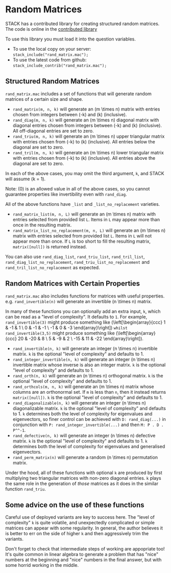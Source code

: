 # Random Matrices

STACK has a contributed library for creating structured random matrices.  The code is online in the [contributed library](https://github.com/maths/moodle-qtype_stack/blob/master/stack/maxima/contrib/rand_matrix.mac)

To use this library you must load it into the question variables.

* To use the local copy on your server: `stack_include("rand_matrix.mac");`
* To use the latest code from github: `stack_include_contrib("rand_matrix.mac");`

## Structured Random Matrices

`rand_matrix.mac` includes a set of functions that will generate random matrices of a certain size and shape.

* `rand_matrix(m, n, k)` will generate an \(m \times n\) matrix with entries chosen from integers between \(-k\) and \(k\) (inclusive).
* `rand_diag(m, n, k)` will generate an \(m \times n\) diagonal matrix with diagonal entries chosen from integers between \(-k\) and \(k\) (inclusive). All off-diagonal entries are set to zero.
* `rand_triu(m, n, k)` will generate an \(m \times n\) upper triangular matrix with entries chosen from \(-k\) to \(k\) (inclusive). All entries below the diagonal are set to zero.
* `rand_tril(m, n, k)` will generate an \(m \times n\) lower triangular matrix with entries chosen from \(-k\) to \(k\) (inclusive). All entries above the diagonal are set to zero.

In each of the above cases, you may omit the third argument, `k`, and STACK will assume \(k = 1\).

Note: \(0\) is an allowed value in all of the above cases, so you cannot guarantee properties like invertibility even with `rand_diag`. 

All of the above functions have `_list` and `_list_no_replacement` varieties. 

* `rand_matrix_list(m, n, L)` will generate an \(m \times n\) matrix with entries selected from provided list `L`. Items in `L` may appear more than once in the resulting matrix.
* `rand_matrix_list_no_replacement(m, n, L)` will generate an \(m \times n\) matrix with entries selected from provided list `L`. Items in `L` will not appear more than once. If `L` is too short to fill the resulting matrix, `matrix([null])` is returned instead.

You can also use `rand_diag_list`, `rand_triu_list`, `rand_tril_list`, `rand_diag_list_no_replacement`, `rand_triu_list_no_replacement` and `rand_tril_list_no_replacement` as expected. 

## Random Matrices with Certain Properties

`rand_matrix.mac` also includes functions for matrices with useful properties. e.g. `rand_invertible(n)` will generate an invertible \(n \times n\) matrix.

In many of these functions you can optionally add an extra input, `k`, which can be read as a "level of complexity". It defaults to `1`. For example, `rand_invertible(3)` might produce something like \(\left[\begin{array}{ccc} 1 & -1 & 1 \\ 0 & -1 & -1 \\ -1 & 0 & -3 \end{array}\right]\) `whilst rand_invertible(3,5)` might produce something like \(\left[\begin{array}{ccc} 20 & -20 & 8 \\ 5 & -9 & 2 \\ -15 & 11 & -22 \end{array}\right]\).

* `rand_invertible(n, k)` will generate an integer \(n \times n\) invertible matrix. `k` is the optional "level of complexity" and defaults to 1.
* `rand_integer_invertible(n, k)` will generate an integer \(n \times n\) invertible matrix whose inverse is also an integer matrix. `k` is the optional "level of complexity" and defaults to 1.
* `rand_orth(n, k)` will generate an \(n \times n\) orthogonal matrix. `k` is the optional "level of complexity" and defaults to 1.
* `rand_orthcols(m, n, k)` will generate an \(m \times n\) matrix whose columns are an orthonormal set. If `m` is less than `n`, then it instead returns `matrix([null])`. `k` is the optional "level of complexity" and defaults to 1.
* `rand_diagonalizable(n, k)` will generate an integer \(n \times n\) diagonalizable matrix. `k` is the optional "level of complexity" and defaults to 1. `k` determines both the level of complexity for eigenvalues and eigenvectors, so finer control can be achieved with `D: rand_diag(...)` in conjunction with `P: rand_integer_invertible(...)` and then `M: P . D . P^^-1`.
* `rand_defective(n, k)` will generate an integer \(n \times n\) defective matrix. `k` is the optional "level of complexity" and defaults to 1. `k` determines both the level of complexity for eigenvalues and generalised eigenvectors.
* `rand_perm_matrix(n)` will generate a random \(n \times n\) permutation matrix.

Under the hood, all of these functions with optional `k` are produced by first multiplying two triangular matrices with non-zero diagonal entries. `k` plays the same role in the generation of _those_ matrices as it does in the similar function `rand_triu`.

## Some advice on the use of these functions

Careful use of deployed variants are key to success here. The "level of complexity" `k` is quite volatile, and unexpectedly complicated or simple matrices can appear with some regularity. In general, the author believes it is better to err on the side of higher `k` and then aggressively trim the variants. 

Don't forget to check that intermediate steps of working are appopriate too! It's quite common in linear algebra to generate a problem that has "nice" numbers at the beginning and "nice" numbers in the final answer, but with some horrid working in the middle. 
